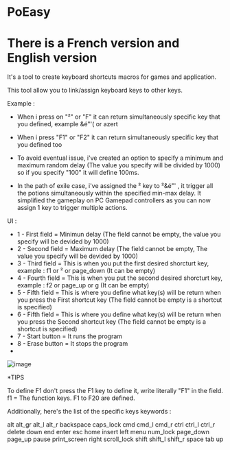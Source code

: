 # PoEasy
# There is a French version and English version

It's a tool to create  keyboard shortcuts macros for  games and application.

This tool allow you to link/assign keyboard keys to other keys.

Example :

- When i press on "²" or "F"  it can return  simultaneously specific key that you defined, example &é"'( or azert
- When i press "F1" or "F2" it can return simultaneously specific key that you defined too
- To avoid eventual issue, i've created an option to specify a minimum and maximum random delay (The value you specify will be divided by 1000) so if you specify "100" it will define 100ms.

- In the path of exile case, i've assigned the ² key to ²&é"' , it trigger all the potions simultaneously within the specified min-max delay.
It simplified the  gameplay on PC Gamepad controllers as you can now assign 1 key to trigger multiple actions.

 
 UI :
 - 1 - First field = Minimun delay (The field cannot be empty, the value you specify will be devided by 1000)
 - 2 - Second field = Maximum delay (The field cannot be empty, The value you specify will be devided by 1000)
 - 3 - Third field = This is when you put the first desired shorcturt key, example : f1 or ² or page_down (It can be empty)
 - 4 - Fourth field = This is when you put the second desired shorcturt key, example : f2 or page_up or g (It can be empty)
 - 5 - Fifth field = This is where you define what key(s) will be return when you press the First shortcut key (The field cannot be empty is a shortcut is specified)
 - 6 - Fifth field = This is where you define what key(s) will be return when you press the Second shortcut key (The field cannot be empty is a shortcut is specified)
 - 7 - Start button = It runs the program
 - 8 - Erase button = It stops the program
 -
![image](https://user-images.githubusercontent.com/37984399/115053152-19a3e880-9edf-11eb-838d-36804ee0fd5b.png)

 
 *TIPS
 
 To define F1 don't press the F1 key to define it, write literally "F1"  in the field.
 f1 = The function keys. F1 to F20 are defined.
 
 Additionally, here's the list of the specific keys keywords :
 
alt
alt_gr
alt_l 
alt_r
backspace
caps_lock
cmd
cmd_l
cmd_r
ctrl 
ctrl_l 
ctrl_r
delete 
down
end
enter
esc
home 
insert 
left
menu
num_lock
page_down
page_up
pause 
print_screen
right
scroll_lock 
shift 
shift_l
shift_r
space
tab
up
 
 
